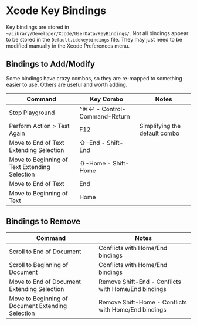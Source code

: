# Xcode Key Bindings

Key bindings are stored in `~/Library/Developer/Xcode/UserData/KeyBindings/`. Not all bindings appear to be stored in the `Default.idekeybindings` file. They may just need to be modified manually in the Xcode Preferences menu.

## Bindings to Add/Modify

Some bindings have crazy combos, so they are re-mapped to something easier to use. Others are useful and worth adding.

| Command  | Key Combo | Notes  |
| ------------- | ------------- | ------------- |
| Stop Playground  | ^⌘↩ - Control-Command-Return |  |
| Perform Action > Test Again  | F12  | Simplifying the default combo |
| Move to End of Text Extending Selection | ⇧-End - Shift-End |  |
| Move to Beginning of Text Extending Selection | ⇧-Home - Shift-Home |  |
| Move to End of Text | End |  |
| Move to Beginning of Text | Home |  |

## Bindings to Remove

| Command  | Notes  |
| ------------- | ------------- |
| Scroll to End of Document | Conflicts with Home/End bindings |
| Scroll to Beginning of Document | Conflicts with Home/End bindings |
| Move to End of Document Extending Selection | Remove Shift-End - Conflicts with Home/End bindings |
| Move to Beginning of Document Extending Selection | Remove Shift-Home - Conflicts with Home/End bindings |
